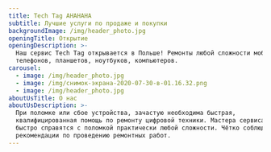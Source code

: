 ```yaml
---
title: Tech Tag AHAHAHA
subtitle: Лучшие услуги по продаже и покупки
backgroundImage: /img/header_photo.jpg
openingTitle: Открытие
openingDescription: >-
  Наш сервис Tech Tag открывается в Польше! Ремонты любой сложности мобильных
  телефонов, планшетов, ноутбуков, компьютеров.
carousel:
  - image: /img/header_photo.jpg
  - image: /img/снимок-экрана-2020-07-30-в-01.16.32.png
  - image: /img/header_photo.jpg
aboutUsTitle: О нас
aboutUsDescription: >-
  При поломке или сбое устройства, зачастую необходима быстрая,
  квалифицированная помощь по ремонту цифровой техники. Мастера сервиса Tech Tag
  быстро справятся с поломкой практически любой сложности. Чётко соблюдаются все
  рекомендации по проведению ремонтных работ.
---
```


